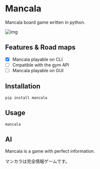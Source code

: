 # Mancala

Mancala board game written in python.

![img](https://github.com/qqhann/Mancala/blob/main/assets/preview_cli.png)

## Features & Road maps

- [x] Mancala playable on CLI
- [ ] Cmpatible with the gym API
- [ ] Mancala playable on GUI

## Installation

```shell
pip install mancala
```

## Usage

```shell
mancala
```

## AI

Mancala is a game with perfect information.

マンカラは完全情報ゲームです。
